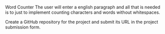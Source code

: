 Word Counter
The user will enter a english paragraph and all that is needed is to just to implement counting characters and words without whitespaces.

Create a GitHub repository for the project and submit its URL in the project submission form.
